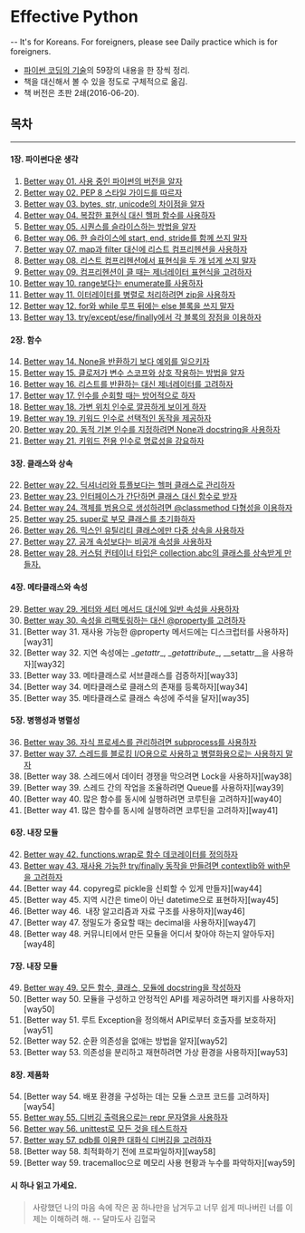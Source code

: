 # __Effective Python__

-- It's for Koreans. For foreigners, please see Daily practice which is for foreigners.     
* [파이썬 코딩의 기술](http://book.naver.com/bookdb/book_detail.nhn?bid=10382589)의 59장의 내용을 한 장씩 정리.
* 책을 대신해서 볼 수 있을 정도로 구체적으로 옮김.
* 책 버전은 초판 2쇄(2016-06-20).

## 목차
---
#### 1장. 파이썬다운 생각
1. [Better way 01. 사용 중인 파이썬의 버전을 알자][way1]
2. [Better way 02. PEP 8 스타일 가이드를 따르자][way2]
3. [Better way 03. bytes, str, unicode의 차이점을 알자][way3]
4. [Better way 04. 복잡한 표현식 대신 헬퍼 함수를 사용하자][way4]
5. [Better way 05. 시퀀스를 슬라이스하는 방법을 알자][way5]
6. [Better way 06. 한 슬라이스에 start, end, stride를 함께 쓰지 말자][way6]
7. [Better way 07. map과 filter 대신에 리스트 컴프리헨션을 사용하자][way7]
8. [Better way 08. 리스트 컴프리헨션에서 표현식을 두 개 넘게 쓰지 말자][way8]
9. [Better way 09. 컴프리헨션이 클 때는 제너레이터 표현식을 고려하자][way9]
10. [Better way 10. range보다는 enumerate를 사용하자][way10]
11. [Better way 11. 이터레이터를 병렬로 처리하려면 zip을 사용하자][way11]
12. [Better way 12. for와 while 루프 뒤에는 else 블록을 쓰지 말자][way12]
13. [Better way 13. try/except/ese/finally에서 각 블록의 장점을 이용하자][way13]

#### 2장. 함수
14. [Better way 14. None을 반환하기 보다 예외를 일으키자][way14]
15. [Better way 15. 클로저가 변수 스코프와 상호 작용하는 방법을 알자][way15]
16. [Better way 16. 리스트를 반환하는 대신 제너레이터를 고려하자][way16]
17. [Better way 17. 인수를 순회할 때는 방어적으로 하자][way17]
18. [Better way 18. 가변 위치 인수로 깔끔하게 보이게 하자][way18]
19. [Better way 19. 키워드 인수로 선택적인 동작을 제공하자][way19]
20. [Better way 20. 동적 기본 인수를 지정하려면 None과 docstring을 사용하자][way20]
21. [Better way 21. 키워드 전용 인수로 명료성을 강요하자][way21]

#### 3장. 클래스와 상속
22. [Better way 22. 딕셔너리와 튜플보다는 헬퍼 클래스로 관리하자][way22]
23. [Better way 23. 인터페이스가 간단하면 클래스 대신 함수로 받자][way23]
24. [Better way 24. 객체를 범용으로 생성하려면 @classmethod 다형성을 이용하자][way24]
25. [Better way 25. super로 부모 클래스를 초기화하자][way25]
26. [Better way 26. 믹스인 유틸리티 클래스에만 다중 상속을 사용하자][way26]
27. [Better way 27. 공개 속성보다는 비공개 속성을 사용하자][way27]
28. [Better way 28. 커스텀 컨테이너 타입은 collection.abc의 클래스를 상속받게 만들자.][way28]

#### 4장. 메타클래스와 속성
29. [Better way 29.  게터와 세터 메서드 대신에 일반 속성을 사용하자][way29]
30. [Better way 30.  속성을 리팩토링하는 대신 @property를 고려하자][way30]
31. [Better way 31.  재사용 가능한 @property 메서드에는 디스크럽터를 사용하자][way31]
32. [Better way 32.  지연 속성에는 \__getattr__, \__getattribute__, \__setattr__을 사용하자][way32]
33. [Better way 33.  메타클래스로 서브클래스를 검증하자][way33]
34. [Better way 34.  메타클래스로 클래스의 존재를 등록하자][way34]
35. [Better way 35.  메타클래스로 클래스 속성에 주석을 달자][way35]

#### 5장. 병행성과 병렬성
36. [Better way 36.  자식 프로세스를 관리하려면 subprocess를 사용하자][way36]
37. [Better way 37.  스레드를 블로킹 I/O용으로 사용하고 병렬화용으로는 사용하지 말자][way37]
38. [Better way 38.  스레드에서 데이터 경쟁을 막으려면 Lock을 사용하자][way38]
39. [Better way 39.  스레드 간의 작업을 조율하려면 Queue를 사용하자][way39]
40. [Better way 40.  많은 함수를 동시에 실행하려면 코루틴을 고려하자][way40]
41. [Better way 41.  많은 함수를 동시에 실행하려면 코루틴을 고려하자][way41]

#### 6장. 내장 모듈
42. [Better way 42.  functions.wrap로 함수 데코레이터를 정의하자][way42]
43. [Better way 43.  재사용 가능한 try/finally 동작을 만들려면 contextlib와 with문을 고려하자][way43]
44. [Better way 44.  copyreg로 pickle을 신뢰할 수 있게 만들자][way44]
45. [Better way 45.  지역 시간은 time이 아닌 datetime으로 표현하자][way45]
46. [Better way 46.  내장 알고리즘과 자료 구조를 사용하자][way46]
47. [Better way 47.  정밀도가 중요할 때는 decimal을 사용하자][way47]
48. [Better way 48.  커뮤니티에서 만든 모듈을 어디서 찾아야 하는지 알아두자][way48]


#### 7장. 내장 모듈
49. [Better way 49.  모든 함수, 클래스, 모듈에 docstring을 작성하자][way49]
50. [Better way 50.  모듈을 구성하고 안정적인 API를 제공하려면 패키지를 사용하자][way50]
51. [Better way 51.  루트 Exception을 정의해서 API로부터 호출자를 보호하자][way51]
52. [Better way 52.  순환 의존성을 없애는 방법을 알자][way52]
53. [Better way 53.  의존성을 분리하고 재현하려면 가상 환경을 사용하자][way53]

#### 8장. 제품화
54. [Better way 54.  배포 환경을 구성하는 데는 모듈 스코프 코드를 고려하자][way54]
55. [Better way 55.  디버깅 출력용으로는 repr 문자열을 사용하자][way55]
56. [Better way 56.  unittest로 모든 것을 테스트하자][way56]
57. [Better way 57.  pdb를 이용한 대화식 디버깅을 고려하자][way57]
58. [Better way 58.  최적화하기 전에 프로파일하자][way58]
59. [Better way 59.  tracemalloc으로 메모리 사용 현황과 누수를 파악하자][way59]



#### 시 하나 읽고 가세요.
> 사랑했던 나의 마음 속에 작은 꿈 하나만을 남겨두고 너무 쉽게 떠나버린 너를 이제는 이해하려 해.
>   -- 달마도사 김혈국














[way1]:https://github.com/shoark7/Effective-Python/blob/master/files/BetterWay01_KnowThyself.md
[way2]:https://github.com/shoark7/Effective-Python/blob/master/files/BetterWay02_PythonStyleGuide.md
[way3]:https://github.com/shoark7/Effective-Python/blob/master/files/BetterWay03_Bytes_Str_Unicode.py
[way4]:https://github.com/shoark7/Effective-Python/blob/master/files/BetterWay04_UseHelpFunction.py
[way5]:https://github.com/shoark7/Effective-Python/blob/master/files/BetterWay25_InitializeSuperClassWithSuper.py
[way6]:https://github.com/shoark7/Effective-Python/blob/master/files/BetterWay06_Dontusestridetoomuch.py
[way7]:https://github.com/shoark7/Effective-Python/blob/master/files/BetterWay07_useListComp.py
[way8]:https://github.com/shoark7/Effective-Python/blob/master/files/BetterWay08_ListComprehension.md
[way9]:https://github.com/shoark7/Effective-Python/blob/master/files/BetterWay09_UseGeneratorExpression.md
[way10]:https://github.com/shoark7/Effective-Python/blob/master/files/BetterWay10_useEnumerate.md
[way11]:https://github.com/shoark7/Effective-Python/blob/master/files/BetterWay11_UseZip.md
[way12]:https://github.com/shoark7/Effective-Python/blob/master/files/BetterWay12_dontuse_else.md
[way13]:https://github.com/shoark7/Effective-Python/blob/master/files/BetterWay13_use_tryetc.md
[way14]:https://github.com/shoark7/Effective-Python/blob/master/files/BetterWay14_useexception.md
[way15]:https://github.com/shoark7/Effective-Python/blob/master/files/BetterWay15_useClosure.md
[way16]:https://github.com/shoark7/Effective-Python/blob/master/files/BetterWay16_generator.py
[way17]:https://github.com/shoark7/Effective-Python/blob/master/files/BetterWay17_IterateDefensively.py
[way18]:https://github.com/shoark7/Effective-Python/blob/master/files/BetterWay18_PositionalArg.py
[way19]:https://github.com/shoark7/Effective-Python/blob/master/files/BetterWay19_KeywordArg.py
[way20]:https://github.com/shoark7/Effective-Python/blob/master/files/BetterWay20_DynamicDefaultArgument.py
[way21]:https://github.com/shoark7/Effective-Python/blob/master/files/BetterWay21_ForceKeywordArgument.py
[way22]:https://github.com/shoark7/Effective-Python/blob/master/files/BetterWay22_UseHelperClass.md
[way23]:https://github.com/shoark7/Effective-Python/blob/master/files/BetterWay23_UseFuncForInterface.md
[way24]:https://github.com/shoark7/Effective-Python/blob/master/files/BetterWay24_classmethod.md
[way25]:https://github.com/shoark7/Effective-Python/blob/master/files/BetterWay25_InitializeSuperClassWithSuper.py
[way26]:https://github.com/shoark7/Effective-Python/blob/master/files/BetterWay26_UseMixinClass.md
[way27]:https://github.com/shoark7/Effective-Python/blob/master/files/BetterWay27_UsePrivateAttribute.py
[way28]:https://github.com/shoark7/Effective-Python/blob/master/files/BetterWay28_CustomContainer_collections.abc.py
[way29]:https://github.com/shoark7/Effective-Python/blob/master/files/BetterWay29_dontusegetter.py
[way30]:https://github.com/shoark7/Effective-Python/blob/master/files/BetterWay30_Use@property_for_refactoring.md

[way36]:https://github.com/shoark7/Effective-Python/blob/master/files/BetterWay36_Usesubprocess.py
[way37]:https://github.com/shoark7/Effective-Python/blob/master/files/BetterWay37_UseThreadForIO.md

[way42]:https://github.com/shoark7/Effective-Python/blob/master/files/BetterWay43_Use_functoolswraps.md
[way43]:https://github.com/shoark7/Effective-Python/blob/master/files/BetterWay43_UseContextlib.md

[way49]:https://github.com/shoark7/Effective-Python/blob/master/files/BetterWay49_WriteDocstring.md

[way55]:https://github.com/shoark7/Effective-Python/blob/master/files/BetterWay55_UseReprForDebug.md
[way56]:https://github.com/shoark7/Effective-Python/blob/master/files/BetterWay56_UseUnittest.md
[way57]:https://github.com/shoark7/Effective-Python/blob/master/files/BetterWay57_Use_pdb.md
